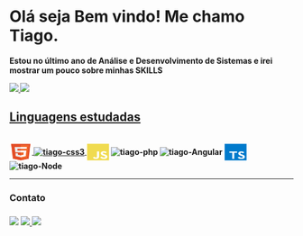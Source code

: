 # <h1>Olá seja Bem vindo! Me chamo Tiago.

 <strong >Estou no último ano de Análise e Desenvolvimento de Sistemas e irei mostrar um pouco sobre minhas SKILLS
 <br>
<div align="left">
  <a href="https://github.com/THPL28">
  <img height="170em" src="https://github-readme-stats.vercel.app/api?username=THPL28&show_icons=true&theme=dark&include_all_commits=true&count_private=true"/>
  <img height="170em" src="https://github-readme-stats.vercel.app/api/top-langs/?username=THPL28&layout=compact&langs_count=7&theme=dark"/>
</div>
<h2>Linguagens estudadas</h2>
<div style="display: inline_block"><br>
  <img align="center" alt="tiago-HTML" height="30" width="40" src="https://raw.githubusercontent.com/devicons/devicon/master/icons/html5/html5-original.svg">
  <img align="center" alt="tiago-css3" height="30" width="40" src="https://cdn.jsdelivr.net/gh/devicons/devicon/icons/css3/css3-original.svg" />
  <img align="center" alt="tiago-Js" height="30" width="40" src="https://raw.githubusercontent.com/devicons/devicon/master/icons/javascript/javascript-plain.svg"></a>
  <img align="center" alt="tiago-php" height="40" width="50" src="https://cdn.jsdelivr.net/gh/devicons/devicon/icons/php/php-original.svg" />
  <img   align="center" alt="tiago-Angular" height="30" width="40" src="https://cdn.jsdelivr.net/gh/devicons/devicon/icons/angularjs/angularjs-original.svg" />
  <img align="center" alt="tiago-Ts" height="30" width="40" src="https://raw.githubusercontent.com/devicons/devicon/master/icons/typescript/typescript-plain.svg">
  <img  align="center" alt="tiago-Node" height="30" width="40" src="https://cdn.jsdelivr.net/gh/devicons/devicon/icons/nodejs/nodejs-original.svg" />

  
  
  </div>
  <hr>
<h3> Contato<h3>
  
  <footer>
  <a href = "mailto:tiago.looze28@gmail.com"><img src="https://img.shields.io/badge/-Gmail-%23333?style=for-the-badge&logo=gmail&logoColor=white" target="_blank"></a>
   <a href="https://instagram.com/tiagolooze" target="_blank"/><img src="https://img.shields.io/badge/-Instagram-%23E4405F?style=for-the-badge&logo=instagram&logoColor=white" target="_blank">
   <a href=" https://www.linkedin.com/in/tiago-looze-b1a0001b7" target="_blank"/><img src="https://img.shields.io/badge/-LinkedIn-%230077B5?style=for-the-badge&logo=linkedin&logoColor=white" target="_blank"> 
  </footer>
